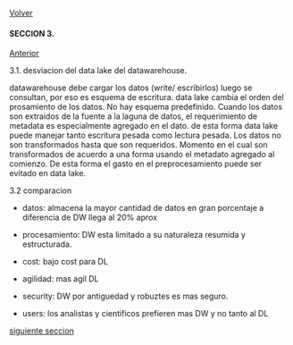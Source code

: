 [Volver](README.md)
#### SECCION 3.

[Anterior](seccion-2.md)

3.1. desviacion del data lake del datawarehouse. 

datawarehouse debe cargar los datos (write/ escribirlos) luego se consultan, por eso es esquema de escritura. 
data lake cambia el orden del prosamiento de los datos. No hay esquema predefinido. Cuando los datos son extraidos de la fuente a la laguna de datos, el requerimiento de metadata es especialmente agregado en el dato. de esta forma data lake puede manejar  tanto escritura pesada como lectura pesada. Los datos no son transformados hasta que son requeridos. Momento en el cual son transformados de acuerdo a una forma usando el metadato agregado al comienzo. De esta forma el gasto en el preprocesamiento puede ser evitado en data lake. 

3.2 comparacion

+ datos: almacena la mayor cantidad de datos en gran porcentaje a diferencia de DW llega al 20% aprox

+ procesamiento: DW esta limitado a su naturaleza resumida y estructurada.

+ cost: bajo cost para DL

+ agilidad: mas agil DL

+ security: DW por antiguedad y robuztes es mas seguro.

+ users: los analistas y cientificos prefieren mas DW y no tanto al DL 

[siguiente seccion](seccion-4.md)

